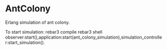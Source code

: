 # AntColony
Erlang simulation of ant colony.

To start simulation:
rebar3 compile
rebar3 shell
observer:start(),application:start(ant_colony_simulation),simulation_controller:start_simulation().
